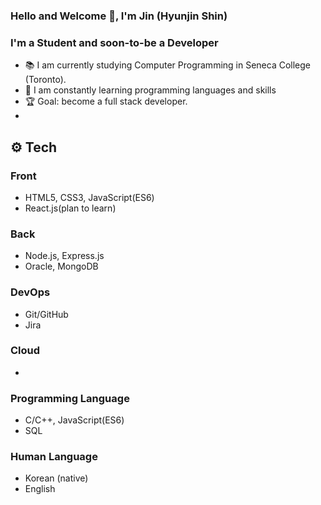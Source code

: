 ### Hello and Welcome 👋, I'm Jin (Hyunjin Shin)

### I'm a Student and soon-to-be a Developer
- 📚 I am currently studying Computer Programming in Seneca College (Toronto).
- 🌱 I am constantly learning programming languages and skills
- 🏆 Goal: become a full stack developer.
- 

## ⚙️ Tech
### Front
- HTML5, CSS3, JavaScript(ES6)
- React.js(plan to learn)

### Back
- Node.js, Express.js
- Oracle, MongoDB

### DevOps
- Git/GitHub
- Jira

### Cloud
- 

### Programming Language
- C/C++, JavaScript(ES6)
- SQL

### Human Language
- Korean (native)
- English  
